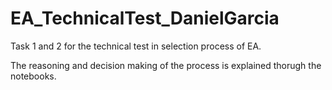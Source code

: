 # EA_TechnicalTest_DanielGarcia
Task 1 and 2 for the technical test in selection process of EA.

The reasoning and decision making of the process is explained thorugh the notebooks.
